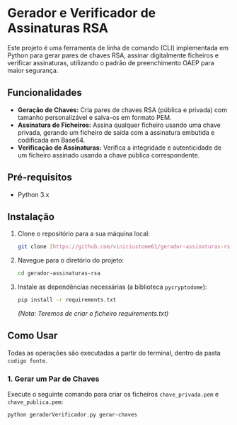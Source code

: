 # Gerador e Verificador de Assinaturas RSA

Este projeto é uma ferramenta de linha de comando (CLI) implementada em Python para gerar pares de chaves RSA, assinar digitalmente ficheiros e verificar assinaturas, utilizando o padrão de preenchimento OAEP para maior segurança.

## Funcionalidades

* **Geração de Chaves:** Cria pares de chaves RSA (pública e privada) com tamanho personalizável e salva-os em formato PEM.
* **Assinatura de Ficheiros:** Assina qualquer ficheiro usando uma chave privada, gerando um ficheiro de saída com a assinatura embutida e codificada em Base64.
* **Verificação de Assinaturas:** Verifica a integridade e autenticidade de um ficheiro assinado usando a chave pública correspondente.

## Pré-requisitos

* Python 3.x

## Instalação

1.  Clone o repositório para a sua máquina local:
    ```bash
    git clone [https://github.com/viniciustome61/gerador-assinaturas-rsa.git](https://github.com/viniciustome61/gerador-assinaturas-rsa.git)
    ```

2.  Navegue para o diretório do projeto:
    ```bash
    cd gerador-assinaturas-rsa
    ```

3.  Instale as dependências necessárias (a biblioteca `pycryptodome`):
    ```bash
    pip install -r requirements.txt
    ```
    *(Nota: Teremos de criar o ficheiro requirements.txt)*

## Como Usar

Todas as operações são executadas a partir do terminal, dentro da pasta `codigo fonte`.

### 1. Gerar um Par de Chaves

Execute o seguinte comando para criar os ficheiros `chave_privada.pem` e `chave_publica.pem`:

```bash
python geradorVerificador.py gerar-chaves


